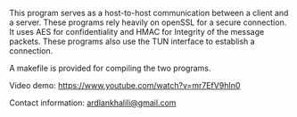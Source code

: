 This program serves as a host-to-host communication between a client and a server. These programs rely heavily on openSSL for a secure connection. It uses AES for confidentiality and HMAC for Integrity of the message packets. These programs also use the TUN interface to establish a connection.

A makefile is provided for compiling the two programs. 


Video demo: https://www.youtube.com/watch?v=mr7EfV9hIn0


Contact information: ardlankhalili@gmail.com

